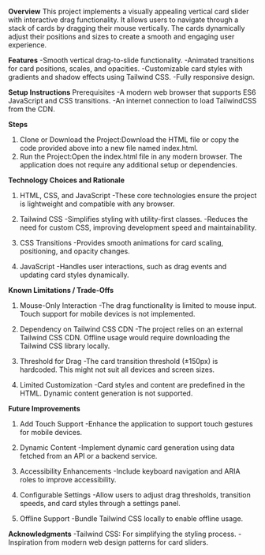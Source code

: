**Overview**
This project implements a visually appealing vertical card slider with interactive drag functionality. It allows users to navigate through a stack of cards by dragging their mouse vertically. The cards dynamically adjust their positions and sizes to create a smooth and engaging user experience.

**Features**
-Smooth vertical drag-to-slide functionality.
-Animated transitions for card positions, scales, and opacities.
-Customizable card styles with gradients and shadow effects using Tailwind CSS.
-Fully responsive design.

**Setup Instructions**
Prerequisites
-A modern web browser that supports ES6 JavaScript and CSS transitions.
-An internet connection to load TailwindCSS from the CDN.

**Steps**
1. Clone or Download the Project:Download the HTML file or copy the code provided above into a new file named index.html.
2. Run the Project:Open the index.html file in any modern browser. The application does not require any additional setup or dependencies.

**Technology Choices and Rationale**

1. HTML, CSS, and JavaScript
-These core technologies ensure the project is lightweight and compatible with any browser.

2. Tailwind CSS
-Simplifies styling with utility-first classes.
-Reduces the need for custom CSS, improving development speed and maintainability.

3. CSS Transitions
-Provides smooth animations for card scaling, positioning, and opacity changes.

4. JavaScript
-Handles user interactions, such as drag events and updating card styles dynamically.

**Known Limitations / Trade-Offs**
1. Mouse-Only Interaction
-The drag functionality is limited to mouse input. Touch support for mobile devices is not implemented.

2. Dependency on Tailwind CSS CDN
-The project relies on an external Tailwind CSS CDN. Offline usage would require downloading the Tailwind CSS library locally.

3. Threshold for Drag
-The card transition threshold (±150px) is hardcoded. This might not suit all devices and screen sizes.

4. Limited Customization
-Card styles and content are predefined in the HTML. Dynamic content generation is not supported.

**Future Improvements**

1. Add Touch Support
-Enhance the application to support touch gestures for mobile devices.

2. Dynamic Content
-Implement dynamic card generation using data fetched from an API or a backend service.

3. Accessibility Enhancements
-Include keyboard navigation and ARIA roles to improve accessibility.

4. Configurable Settings
-Allow users to adjust drag thresholds, transition speeds, and card styles through a settings panel.

5. Offline Support
-Bundle Tailwind CSS locally to enable offline usage.

**Acknowledgments**
-Tailwind CSS: For simplifying the styling process.
-Inspiration from modern web design patterns for card sliders.
